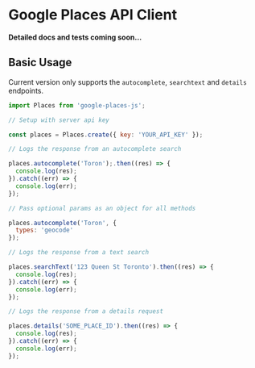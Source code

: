 # Google Places API Client

**Detailed docs and tests coming soon...**


## Basic Usage

Current version only supports the `autocomplete`, `searchtext` and `details` endpoints.

``` js
import Places from 'google-places-js';

// Setup with server api key

const places = Places.create({ key: 'YOUR_API_KEY' });

// Logs the response from an autocomplete search

places.autocomplete('Toron');.then((res) => {
  console.log(res);
}).catch((err) => {
  console.log(err);
});

// Pass optional params as an object for all methods

places.autocomplete('Toron', {
  types: 'geocode'
});

// Logs the response from a text search

places.searchText('123 Queen St Toronto').then((res) => {
  console.log(res);
}).catch((err) => {
  console.log(err);
});

// Logs the response from a details request

places.details('SOME_PLACE_ID').then((res) => {
  console.log(res);
}).catch((err) => {
  console.log(err);
});

```
